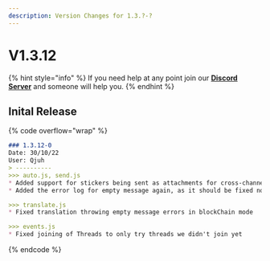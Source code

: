 ```yaml
---
description: Version Changes for 1.3.?-?
---
```


# V1.3.12

{% hint style="info" %}
If you need help at any point join our [**Discord Server**](https://discord.gg/mgNR64R) and someone will help you.
{% endhint %}

## Inital Release

{% code overflow="wrap" %}
```markdown
### 1.3.12-0
Date: 30/10/22
User: Qjuh
> ----------
>>> auto.js, send.js
* Added support for stickers being sent as attachments for cross-channel translation tasks
* Added the error log for empty message again, as it should be fixed now

>>> translate.js
* Fixed translation throwing empty message errors in blockChain mode

>>> events.js
* Fixed joining of Threads to only try threads we didn't join yet
```
{% endcode %}
